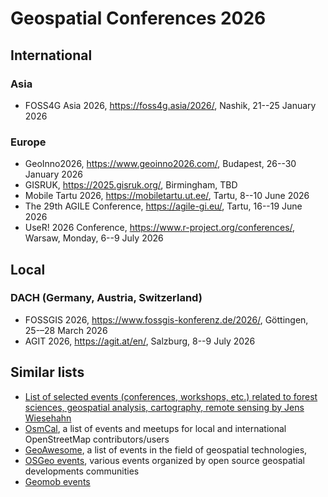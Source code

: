 
# Geospatial Conferences 2026

## International

### Asia

  - FOSS4G Asia 2026, https://foss4g.asia/2026/, Nashik, 21--25 January 2026

### Europe

  - GeoInno2026, https://www.geoinno2026.com/, Budapest, 26--30 January 2026
  - GISRUK, https://2025.gisruk.org/, Birmingham, TBD
  - Mobile Tartu 2026, https://mobiletartu.ut.ee/, Tartu, 8--10 June 2026
  - The 29th AGILE Conference, https://agile-gi.eu/, Tartu, 16--19 June 2026
  - UseR! 2026 Conference, https://www.r-project.org/conferences/, Warsaw, Monday, 6--9 July 2026

## Local

### DACH (Germany, Austria, Switzerland)

- FOSSGIS 2026, https://www.fossgis-konferenz.de/2026/, Göttingen, 25-–28 March 2026
- AGIT 2026, https://agit.at/en/, Salzburg, 8--9 July 2026

## Similar lists

- [List of selected events (conferences, workshops, etc.) related to forest sciences, geospatial analysis, cartography, remote sensing by Jens Wiesehahn](https://github.com/wiesehahn/conferences)
- [OsmCal](https://osmcal.org/), a list of events and meetups for local and international OpenStreetMap contributors/users
- [GeoAwesome](https://geoawesome.com/events/), a list of events in the field of geospatial technologies,
- [OSGeo events](https://www.osgeo.org/events/), various events organized by open source geospatial developments communities
- [Geomob events](https://thegeomob.com/events)
